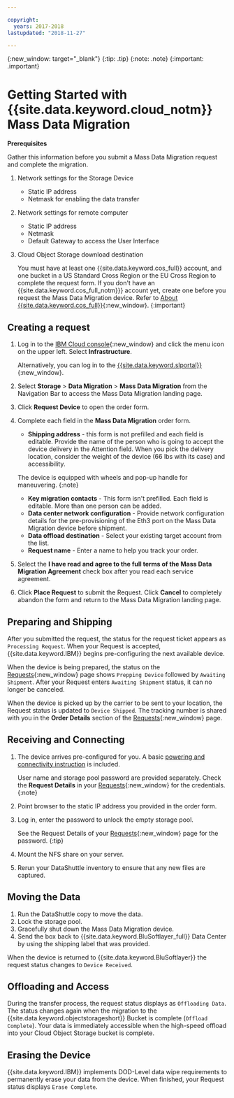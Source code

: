 ```yaml
---

copyright:
  years: 2017-2018
lastupdated: "2018-11-27"

---
```

{:new_window: target="_blank"}
{:tip: .tip}
{:note: .note}
{:important: .important}

# Getting Started with {{site.data.keyword.cloud_notm}} Mass Data Migration

**Prerequisites**

Gather this information before you submit a Mass Data Migration request and complete the migration.

1. Network settings for the Storage Device
   - Static IP address
   - Netmask for enabling the data transfer
2. Network settings for remote computer
   - Static IP address
   - Netmask
   - Default Gateway to access the User Interface
3. Cloud Object Storage download destination <br/>
   
   You must have at least one {{site.data.keyword.cos_full}} account, and one bucket in a US Standard Cross Region or the EU Cross Region to complete the request form. If you don't have an {{site.data.keyword.cos_full_notm}}} account yet, create one before you request the Mass Data Migration device. Refer to [About {{site.data.keyword.cos_full}}](https://console.bluemix.net/docs/services/cloud-object-storage/about-cos.html){:new_window}.
   {:important}

## Creating a request

1. Log in to the [IBM Cloud console](https://console.bluemix.net/catalog/){:new_window} and click the menu icon on the upper left. Select **Infrastructure**.

   Alternatively, you can log in to the [{{site.data.keyword.slportal}}](https://control.softlayer.com/){:new_window}.
2. Select **Storage** > **Data Migration** > **Mass Data Migration** from the Navigation Bar to access the Mass Data Migration landing page.
3. Click **Request Device** to open the order form.
4. Complete each field in the **Mass Data Migration** order form.
   - **Shipping address** - this form is not prefilled and each field is editable. Provide the name of the person who is going to accept the device delivery in the Attention field. When you pick the delivery location, consider the weight of the device (66 lbs with its case) and accessibility.
   
   The device is equipped with wheels and pop-up handle for maneuvering.
   {:note}

   - **Key migration contacts** - This form isn't prefilled. Each field is editable. More than one person can be added.
   - **Data center network configuration** - Provide network configuration details for the pre-provisioning of the Eth3 port on the Mass Data Migration device before shipment.
   - **Data offload destination** - Select your existing target account from the list.
   - **Request name** - Enter a name to help you track your order.
5. Select the **I have read and agree to the full terms of the Mass Data Migration Agreement** check box after you read each service agreement.
6. Click **Place Request** to submit the Request. Click **Cancel** to completely abandon the form and return to the Mass Data Migration landing page.


## Preparing and Shipping

After you submitted the request, the status for the request ticket appears as `Processing Request`. When your Request is accepted, {{site.data.keyword.IBM}} begins pre-configuring the next available device.

When the device is being prepared, the status on the [Requests](https://control.softlayer.com/storage/mdms){:new_window} page shows `Prepping Device` followed by `Awaiting Shipment`. After your Request enters `Awaiting Shipment` status, it can no longer be canceled.

When the device is picked up by the carrier to be sent to your location, the Request status is updated to `Device Shipped`. The tracking number is shared with you in the **Order Details** section of the [Requests](https://control.softlayer.com/storage/mdms){:new_window} page.


## Receiving and Connecting

1. The device arrives pre-configured for you. A basic [powering and connectivity instruction](user-instructions.html) is included. <br/>
  
   User name and storage pool password are provided separately. Check the **Request Details** in your [Requests](https://control.softlayer.com/storage/mdms){:new_window} for the credentials.
   {:note}
2. Point browser to the static IP address you provided in the order form.
3. Log in, enter the password to unlock the empty storage pool. <br/>
   
   See the Request Details of your [Requests](https://control.softlayer.com/storage/mdms){:new_window} page for the password.
   {:tip}
4. Mount the NFS share on your server.
5. Rerun your DataShuttle inventory to ensure that any new files are captured.

## Moving the Data
1. Run the DataShuttle copy to move the data.
2. Lock the storage pool.
3. Gracefully shut down the Mass Data Migration device.
4. Send the box back to {{site.data.keyword.BluSoftlayer_full}} Data Center by using the shipping label that was provided.

When the device is returned to {{site.data.keyword.BluSoftlayer}} the request status changes to `Device Received`.

## Offloading and Access

During the transfer process, the request status displays as `Offloading Data`. The status changes again when the migration to the {{site.data.keyword.objectstorageshort}} Bucket is complete (`Offload Complete`). Your data is immediately accessible when the high-speed offload into your Cloud Object Storage bucket is complete.

## Erasing the Device

{{site.data.keyword.IBM}} implements DOD-Level data wipe requirements to permanently erase your data from the device. When finished, your Request status displays `Erase Complete`.
